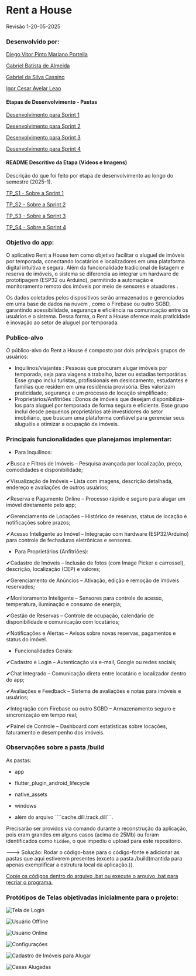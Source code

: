 # Rent a House 

Revisão 1-20-05-2025

### Desenvolvido por:

[Diego Vitor Pinto Mariano Portella](https://github.com/diegovitorportella)

[Gabriel Batista de Almeida](https://github.com/GabrielBatistadeAlmeida)

[Gabriel da Silva Cassino](https://github.com/kasshinokun)

[Igor Cesar Avelar Leao](https://github.com/Igor-leao)

#### Etapas de Desenvolvimento - Pastas

[Desenvolvimento para Sprint 1](https://github.com/kasshinokun/Projeto-Integrado-Desenvolvimento-Movel/blob/main/Rent_a_House_App/Releases/TP_S1/)

[Desenvolvimento para Sprint 2](https://github.com/kasshinokun/Projeto-Integrado-Desenvolvimento-Movel/blob/main/Rent_a_House_App/Releases/TP_S2/)

[Desenvolvimento para Sprint 3](https://github.com/kasshinokun/Projeto-Integrado-Desenvolvimento-Movel/blob/main/Rent_a_House_App/Releases/TP_S3/)

[Desenvolvimento para Sprint 4](https://github.com/kasshinokun/Projeto-Integrado-Desenvolvimento-Movel/blob/main/Rent_a_House_App/Releases/TP_S4/)


#### README Descritivo da Etapa (Vídeos e Imagens)

Descrição do que foi feito por etapa de desenvolvimento ao longo do semestre (2025-1).

[TP_S1 - Sobre a Sprint 1](https://github.com/kasshinokun/Projeto-Integrado-Desenvolvimento-Movel/blob/main/Rent_a_House_App/Releases/TP_S1/README.md)

[TP_S2 - Sobre a Sprint 2](https://github.com/kasshinokun/Projeto-Integrado-Desenvolvimento-Movel/blob/main/Rent_a_House_App/Releases/TP_S2/README.md)

[TP_S3 - Sobre a Sprint 3](https://github.com/kasshinokun/Projeto-Integrado-Desenvolvimento-Movel/blob/main/Rent_a_House_App/Releases/TP_S3/ReadME.md)

[TP_S4 - Sobre a Sprint 4](https://github.com/kasshinokun/Projeto-Integrado-Desenvolvimento-Movel/blob/main/Rent_a_House_App/Releases/TP_S4/ReadME.md)

### Objetivo do app:
 O aplicativo Rent a House tem como objetivo facilitar o
 aluguel de imóveis por temporada, conectando locatários e
 localizadores em uma plataforma digital intuitiva e segura.
 Além da funcionalidade tradicional de listagem e reserva
 de imóveis, o sistema se diferencia ao integrar um hardware
 de prototipagem (ESP32 ou Arduino), permitindo a
 automação e monitoramento remoto dos imóveis por meio
 de sensores e atuadores .
 
 Os dados coletados pelos dispositivos serão armazenados
 e gerenciados em uma base de dados na nuvem , como o
 Firebase ou outro SGBD, garantindo acessibilidade,
 segurança e eficiência na comunicação entre os usuários e
 o sistema. Dessa forma, o Rent a House oferece mais
 praticidade e inovação ao setor de aluguel por temporada.

 ### Publico-alvo
 O público-alvo do Rent a House é composto por dois principais grupos de usuários:
 
 - Inquilinos/viajantes : Pessoas que procuram alugar imóveis por temporada, seja para viagens a trabalho, lazer ou
 estadias temporárias. Esse grupo inclui turistas, profissionais em deslocamento, estudantes e famílias que residem em
 uma residência provisória. Eles valorizam praticidade, segurança e um processo de locação simplificado;
 - Proprietários/Anfitriões : Donos de imóveis que desejam disponibilizá-los para aluguel por temporada de forma segura
 e eficiente. Esse grupo inclui desde pequenos proprietários até investidores do setor imobiliário, que buscam uma
 plataforma confiável para gerenciar seus aluguéis e otimizar a ocupação de imóveis.

### Principais funcionalidades que planejamos implementar:
 - Para Inquilinos:
   
✔Busca e Filtros de Imóveis – Pesquisa avançada por localização, preço, comodidades e disponibilidade;
 
✔Visualização de Imóveis – Lista com imagens, descrição detalhada, endereço e avaliações de outros usuários;

✔Reserva e Pagamento Online – Processo rápido e seguro para alugar um imóvel diretamente pelo app;

✔Gerenciamento de Locações – Histórico de reservas, status de locação e notificações sobre prazos;

✔Acesso Inteligente ao Imóvel – Integração com hardware (ESP32/Arduino) para controle de fechaduras eletrônicas e
 sensores.
 
 - Para Proprietários (Anfitriões):

✔Cadastro de Imóveis – Inclusão de fotos (com Image Picker e carrossel), descrição, localização (CEP) e valores;

✔Gerenciamento de Anúncios – Ativação, edição e remoção de imóveis reservados;

✔Monitoramento Inteligente – Sensores para controle de acesso, temperatura, iluminação e consumo de energia;

✔Gestão de Reservas – Controle de ocupação, calendário de disponibilidade e comunicação com locatários;

✔Notificações e Alertas – Avisos sobre novas reservas, pagamentos e status do imóvel.

- Funcionalidades Gerais:

✔Cadastro e Login – Autenticação via e-mail, Google ou redes sociais;

✔Chat Integrado – Comunicação direta entre locatário e localizador dentro do app;

✔Avaliações e Feedback – Sistema de avaliações e notas para imóveis e usuários;

✔Integração com Firebase ou outro SGBD – Armazenamento seguro e sincronização em tempo real;

✔Painel de Controle – Dashboard com estatísticas sobre locações, faturamento e desempenho dos imóveis.
### Observações sobre a pasta /build
 
 As pastas:
 
 - app
 
 - flutter_plugin_android_lifecycle
 
 - native_assets
 
 - windows
 
 - além do arquivo ````cache.dill.track.dill```.
 
 Precisarão ser providos via comando durante a reconstrução da aplicação, pois eram grandes em alguns casos (acima de 25Mb) 
 ou foram identificados como ```hidden```, o que impediu o upload para este repositório.
 
 ---> Solução: Rodar o código-base para o código-fonte e adicionar as pastas que aqui estiverem presentes (exceto a pasta /build(mantida para apenas exemplificar a estrutura local da aplicação.)).
 
 [Copie os códigos dentro do arquivo .bat ou execute o arquivo .bat para recriar o programa.](https://github.com/kasshinokun/Projeto-Integrado-Desenvolvimento-Movel/blob/main/Rent_a_House_App/Exemplos/create_app_folder.bat)


### Protótipos de Telas objetivadas inicialmente para o projeto:

![Tela de Login](https://github.com/kasshinokun/Projeto-Integrado-Desenvolvimento-Movel/blob/main/Rent_a_House_App/Imagens_S1/imagens_envio/tela_login.jpg)

![Usuário Offline](https://github.com/kasshinokun/Projeto-Integrado-Desenvolvimento-Movel/blob/main/Rent_a_House_App/Imagens_S1/imagens_envio/useroffline.jpg)

![Usuário Online](https://github.com/kasshinokun/Projeto-Integrado-Desenvolvimento-Movel/blob/main/Rent_a_House_App/Imagens_S1/imagens_envio/useronline.jpg)

![Configurações](https://github.com/kasshinokun/Projeto-Integrado-Desenvolvimento-Movel/blob/main/Rent_a_House_App/Imagens_S1/imagens_envio/settings.jpg)

![Cadastro de Imóveis para Alugar](https://github.com/kasshinokun/Projeto-Integrado-Desenvolvimento-Movel/blob/main/Rent_a_House_App/Imagens_S1/imagens_envio/registerhouse.jpg)

![Casas Alugadas](https://github.com/kasshinokun/Projeto-Integrado-Desenvolvimento-Movel/blob/main/Rent_a_House_App/Imagens_S1/imagens_envio/myhouses.jpg)


